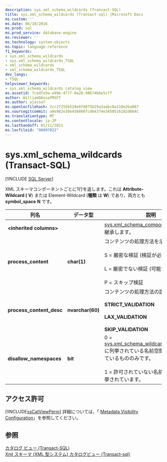 ```yaml
---
description: sys.xml_schema_wildcards (Transact-SQL)
title: sys.xml_schema_wildcards (Transact-sql) |Microsoft Docs
ms.custom: ''
ms.date: 06/10/2016
ms.prod: sql
ms.prod_service: database-engine
ms.reviewer: ''
ms.technology: system-objects
ms.topic: language-reference
f1_keywords:
- sys.xml_schema_wildcards
- sys.xml_schema_wildcards_TSQL
- xml_schema_wildcards
- xml_schema_wildcards_TSQL
dev_langs:
- TSQL
helpviewer_keywords:
- sys.xml_schema_wildcards catalog view
ms.assetid: 7cedfe9a-e99e-4777-8a28-98674b6e5cff
author: WilliamDAssafMSFT
ms.author: wiassaf
ms.openlocfilehash: 2cc2f255b528e07d075b29a3aabc0a110e2ba867
ms.sourcegitcommit: a9e982e30e458866fcd64374e3458516182d604c
ms.translationtype: MT
ms.contentlocale: ja-JP
ms.lasthandoff: 01/11/2021
ms.locfileid: "98097822"
---
```

# <a name="sysxml_schema_wildcards-transact-sql"></a>sys.xml_schema_wildcards (Transact-SQL)
[!INCLUDE [SQL Server](../../includes/applies-to-version/sqlserver.md)]

  XML スキーマコンポーネントごとに1行を返します。これは **Attribute-Wildcard (** **V**) または Element-Wildcard (**種類** は **W**) であり、両方とも **symbol_space** **N** です。  
  
|列名|データ型|説明|  
|-----------------|---------------|-----------------|  
|**\<inherited columns>**||[sys.xml_schema_components](../../relational-databases/system-catalog-views/sys-xml-schema-components-transact-sql.md)から列を継承します。|  
|**process_content**|**char(1)**|コンテンツの処理方法を示します。<br /><br /> S = 厳密な検証 (検証が必要)<br /><br /> L = 厳密でない検証 (可能であれば検証)<br /><br /> P = スキップ検証|  
|**process_content_desc**|**nvarchar(60)**|コンテンツの処理方法の説明。<br /><br /> **STRICT_VALIDATION**<br /><br /> **LAX_VALIDATION**<br /><br /> **SKIP_VALIDATION**|  
|**disallow_namespaces**|**bit**|0 = [sys.xml_schema_wildcard_namespaces](../../relational-databases/system-catalog-views/sys-xml-schema-wildcard-namespaces-transact-sql.md) に列挙されている名前空間は、許可されているもののみです。<br /><br /> 1 = 許可されていない名前空間だけが列挙されています。|  
  
## <a name="permissions"></a>アクセス許可  
 [!INCLUDE[ssCatViewPerm](../../includes/sscatviewperm-md.md)] 詳細については、「 [Metadata Visibility Configuration](../../relational-databases/security/metadata-visibility-configuration.md)」を参照してください。  
  
## <a name="see-also"></a>参照  
 [カタログ ビュー &#40;Transact-SQL&#41;](../../relational-databases/system-catalog-views/catalog-views-transact-sql.md)   
 [Xml スキーマ &#40;XML 型システム&#41; カタログビュー &#40;Transact-sql&#41;](../../relational-databases/system-catalog-views/xml-schemas-xml-type-system-catalog-views-transact-sql.md)  
  
  
